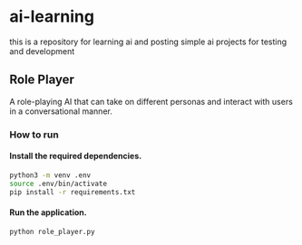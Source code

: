# ai-learning
this is a repository for learning ai and posting simple ai projects for testing and development

## Role Player
A role-playing AI that can take on different personas and interact with users in a conversational manner.
### How to run
#### Install the required dependencies.
```bash
python3 -m venv .env
source .env/bin/activate
pip install -r requirements.txt
```
#### Run the application.
```bash
python role_player.py
```
